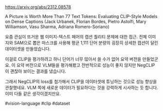 https://arxiv.org/abs/2312.08578

A Picture is Worth More Than 77 Text Tokens: Evaluating CLIP-Style Models on Dense Captions (Jack Urbanek, Florian Bordes, Pietro Astolfi, Mary Williamson, Vasu Sharma, Adriana Romero-Soriano)

요즘 관심이 뜨거운 웹 이미지-텍스트 페어의 캡션 퀄리티 문제에 대한 접근. 전체 이미지와 SAM으로 뽑은 마스크를 사용해 평균 1,111 단어 분량의 굉장히 상세한 캡션이 달린 데이터셋을 만들었습니다.

이걸로 CLIP을 평가하려고 하니 단어가 너무 많아서 쓸 수가 없어 요약 버전을 만들었군요. 이 요약 버전으로 VLM들을 평가해봤고 전반적으로 성능이 좋지 않지만 NegCLIP이 괜찮아 보이는 결과를 냈습니다.

그래서 NegCLIP의 loss를 첨가해서 CLIP을 데이터셋에 튜닝하는 것으로 성능 향상을 관찰했네요. VLM 쪽에 새로운 데이터가 필요하다는 것을 강력하게 시사하는 듯 합니다. 이미 다들 같은 생각이겠지만요.

#vision-language #clip #dataset 